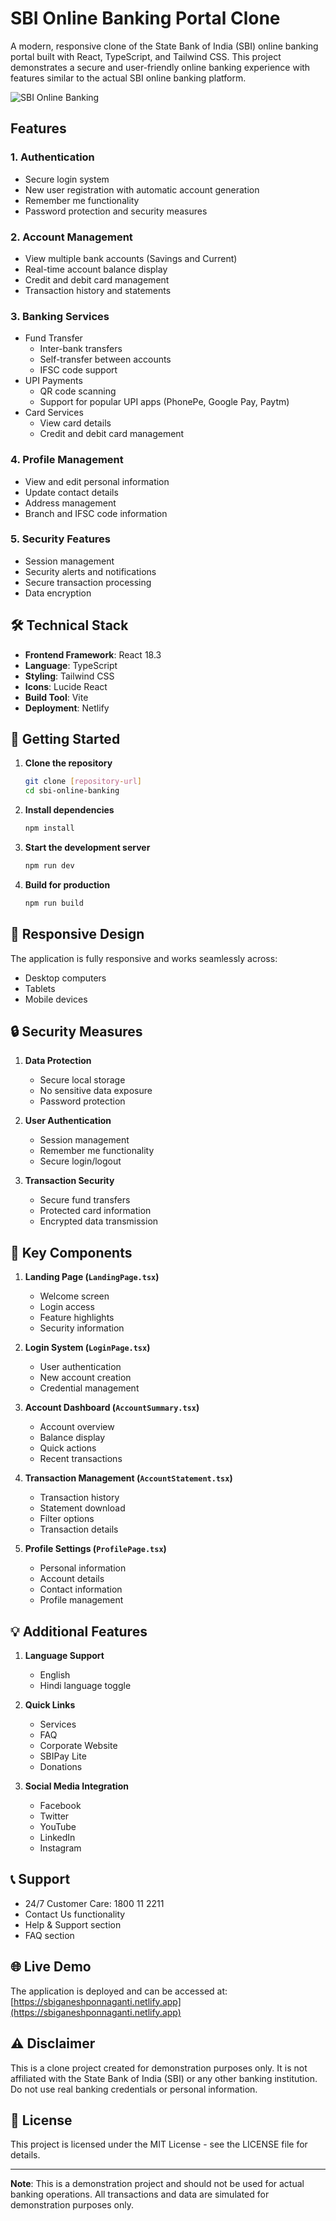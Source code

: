 # SBI Online Banking Portal Clone

A modern, responsive clone of the State Bank of India (SBI) online banking portal built with React, TypeScript, and Tailwind CSS. This project demonstrates a secure and user-friendly online banking experience with features similar to the actual SBI online banking platform.

![SBI Online Banking](https://images.unsplash.com/photo-1554224155-8d04cb21cd6c?ixlib=rb-1.2.1&auto=format&fit=crop&w=2000&q=80)

##  Features

### 1. Authentication
- Secure login system
- New user registration with automatic account generation
- Remember me functionality
- Password protection and security measures

### 2. Account Management
- View multiple bank accounts (Savings and Current)
- Real-time account balance display
- Credit and debit card management
- Transaction history and statements

### 3. Banking Services
- Fund Transfer
  - Inter-bank transfers
  - Self-transfer between accounts
  - IFSC code support
- UPI Payments
  - QR code scanning
  - Support for popular UPI apps (PhonePe, Google Pay, Paytm)
- Card Services
  - View card details
  - Credit and debit card management

### 4. Profile Management
- View and edit personal information
- Update contact details
- Address management
- Branch and IFSC code information

### 5. Security Features
- Session management
- Security alerts and notifications
- Secure transaction processing
- Data encryption

## 🛠️ Technical Stack

- **Frontend Framework**: React 18.3
- **Language**: TypeScript
- **Styling**: Tailwind CSS
- **Icons**: Lucide React
- **Build Tool**: Vite
- **Deployment**: Netlify

## 🚀 Getting Started

1. **Clone the repository**
   ```bash
   git clone [repository-url]
   cd sbi-online-banking
   ```

2. **Install dependencies**
   ```bash
   npm install
   ```

3. **Start the development server**
   ```bash
   npm run dev
   ```

4. **Build for production**
   ```bash
   npm run build
   ```

## 📱 Responsive Design

The application is fully responsive and works seamlessly across:
- Desktop computers
- Tablets
- Mobile devices

## 🔒 Security Measures

1. **Data Protection**
   - Secure local storage
   - No sensitive data exposure
   - Password protection

2. **User Authentication**
   - Session management
   - Remember me functionality
   - Secure login/logout

3. **Transaction Security**
   - Secure fund transfers
   - Protected card information
   - Encrypted data transmission

## 🎯 Key Components

1. **Landing Page (`LandingPage.tsx`)**
   - Welcome screen
   - Login access
   - Feature highlights
   - Security information

2. **Login System (`LoginPage.tsx`)**
   - User authentication
   - New account creation
   - Credential management

3. **Account Dashboard (`AccountSummary.tsx`)**
   - Account overview
   - Balance display
   - Quick actions
   - Recent transactions

4. **Transaction Management (`AccountStatement.tsx`)**
   - Transaction history
   - Statement download
   - Filter options
   - Transaction details

5. **Profile Settings (`ProfilePage.tsx`)**
   - Personal information
   - Account details
   - Contact information
   - Profile management

## 💡 Additional Features

1. **Language Support**
   - English
   - Hindi language toggle

2. **Quick Links**
   - Services
   - FAQ
   - Corporate Website
   - SBIPay Lite
   - Donations

3. **Social Media Integration**
   - Facebook
   - Twitter
   - YouTube
   - LinkedIn
   - Instagram

## 📞 Support

- 24/7 Customer Care: 1800 11 2211
- Contact Us functionality
- Help & Support section
- FAQ section

## 🌐 Live Demo

The application is deployed and can be accessed at: [https://sbiganeshponnaganti.netlify.app](https://sbiganeshponnaganti.netlify.app)

## ⚠️ Disclaimer

This is a clone project created for demonstration purposes only. It is not affiliated with the State Bank of India (SBI) or any other banking institution. Do not use real banking credentials or personal information.

## 📄 License

This project is licensed under the MIT License - see the LICENSE file for details.

---

**Note**: This is a demonstration project and should not be used for actual banking operations. All transactions and data are simulated for demonstration purposes only.